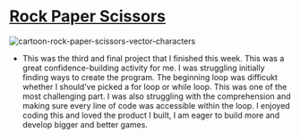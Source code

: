 # [Rock Paper Scissors ](https://github.com/Darrenrodricks/RockPaperScissors)

![cartoon-rock-paper-scissors-vector-characters](https://user-images.githubusercontent.com/86697301/131464122-33c24844-eb10-497c-b14c-157254390759.jpg)


* This was the third and final project that I finished this week. This was a great confidence-building activity for me. I was struggling initially finding ways to create the program. The beginning loop was difficukt whether I should've picked a for loop or while loop. This was one of the most challenging part. I was also struggling with the comprehension and making sure every line of code was accessible  within the loop. I enjoyed coding this and loved the product I built,  I am eager to build more and develop bigger and better games. 

